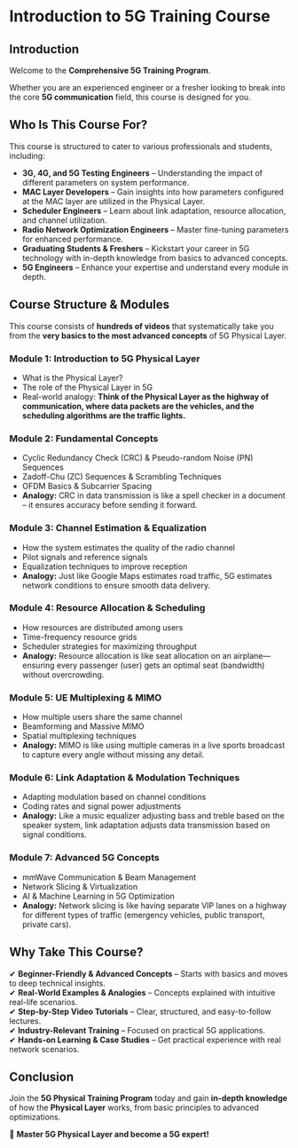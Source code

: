 # Introduction to 5G Training Course

## Introduction

Welcome to the **Comprehensive 5G Training Program**. 

Whether you are an experienced engineer or a fresher looking to break into the core **5G communication** field, this course is designed for you. 

## Who Is This Course For?

This course is structured to cater to various professionals and students, including:

- **3G, 4G, and 5G Testing Engineers** – Understanding the impact of different parameters on system performance.
- **MAC Layer Developers** – Gain insights into how parameters configured at the MAC layer are utilized in the Physical Layer.
- **Scheduler Engineers** – Learn about link adaptation, resource allocation, and channel utilization.
- **Radio Network Optimization Engineers** – Master fine-tuning parameters for enhanced performance.
- **Graduating Students & Freshers** – Kickstart your career in 5G technology with in-depth knowledge from basics to advanced concepts.
- **5G Engineers** – Enhance your expertise and understand every module in depth.

## Course Structure & Modules

This course consists of **hundreds of videos** that systematically take you from the **very basics to the most advanced concepts** of 5G Physical Layer.

### **Module 1: Introduction to 5G Physical Layer**
- What is the Physical Layer?
- The role of the Physical Layer in 5G
- Real-world analogy: **Think of the Physical Layer as the highway of communication, where data packets are the vehicles, and the scheduling algorithms are the traffic lights.**

### **Module 2: Fundamental Concepts**
- Cyclic Redundancy Check (CRC) & Pseudo-random Noise (PN) Sequences
- Zadoff-Chu (ZC) Sequences & Scrambling Techniques
- OFDM Basics & Subcarrier Spacing
- **Analogy:** CRC in data transmission is like a spell checker in a document – it ensures accuracy before sending it forward.

### **Module 3: Channel Estimation & Equalization**
- How the system estimates the quality of the radio channel
- Pilot signals and reference signals
- Equalization techniques to improve reception
- **Analogy:** Just like Google Maps estimates road traffic, 5G estimates network conditions to ensure smooth data delivery.

### **Module 4: Resource Allocation & Scheduling**
- How resources are distributed among users
- Time-frequency resource grids
- Scheduler strategies for maximizing throughput
- **Analogy:** Resource allocation is like seat allocation on an airplane—ensuring every passenger (user) gets an optimal seat (bandwidth) without overcrowding.

### **Module 5: UE Multiplexing & MIMO**
- How multiple users share the same channel
- Beamforming and Massive MIMO
- Spatial multiplexing techniques
- **Analogy:** MIMO is like using multiple cameras in a live sports broadcast to capture every angle without missing any detail.

### **Module 6: Link Adaptation & Modulation Techniques**
- Adapting modulation based on channel conditions
- Coding rates and signal power adjustments
- **Analogy:** Like a music equalizer adjusting bass and treble based on the speaker system, link adaptation adjusts data transmission based on signal conditions.

### **Module 7: Advanced 5G Concepts**
- mmWave Communication & Beam Management
- Network Slicing & Virtualization
- AI & Machine Learning in 5G Optimization
- **Analogy:** Network slicing is like having separate VIP lanes on a highway for different types of traffic (emergency vehicles, public transport, private cars).

## Why Take This Course?

✔ **Beginner-Friendly & Advanced Concepts** – Starts with basics and moves to deep technical insights.  
✔ **Real-World Examples & Analogies** – Concepts explained with intuitive real-life scenarios.  
✔ **Step-by-Step Video Tutorials** – Clear, structured, and easy-to-follow lectures.  
✔ **Industry-Relevant Training** – Focused on practical 5G applications.  
✔ **Hands-on Learning & Case Studies** – Get practical experience with real network scenarios.  

## Conclusion

Join the **5G Physical Training Program** today and gain **in-depth knowledge** of how the **Physical Layer** works, from basic principles to advanced optimizations. 

🚀 **Master 5G Physical Layer and become a 5G expert!**

